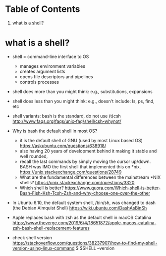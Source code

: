 
# Table of Contents

1.  [what is a shell?](#org3526759)


<a id="org3526759"></a>

# what is a shell?

-   shell = command-line interface to OS
    -   manages environment variables
    -   creates argument lists
    -   opens file descriptors and pipelines
    -   controls processes
-   shell does more than you might think: e.g., substitutions, expansions
-   shell does less than you might think: e.g., doesn't include: ls, ps, find, etc
-   shell variants: bash is the standard, do not use (t)csh <http://www.faqs.org/faqs/unix-faq/shell/csh-whynot/>

-   Why is bash the default shell in most OS?
    -   it is the default shell of GNU (used by most Linux based OS) <https://askubuntu.com/questions/638918/>
    -   also having 20 years of development behind it making it stable and well rounded,
    -   recall the last commands by simply moving the cursor up/down. BASH was IMO the first shell that implemented this on \*nix. <https://unix.stackexchange.com/questions/28749>
    -   What are the fundamental differences between the mainstream \*NIX shells? <https://unix.stackexchange.com/questions/3320>
    -   Which shell is better? <https://www.quora.com/Which-shell-is-better-Bash-Fish-Ksh-Tcsh-Zsh-and-why-choose-one-over-the-other>
-   In Ubuntu 6.10, the default system shell, /bin/sh, was changed to dash (the Debian Almquist Shell) <https://wiki.ubuntu.com/DashAsBinSh>
-   Apple replaces bash with zsh as the default shell in macOS Catalina <https://www.theverge.com/2019/6/4/18651872/apple-macos-catalina-zsh-bash-shell-replacement-features>

-   check shell version <https://stackoverflow.com/questions/38237907/how-to-find-my-shell-version-using-linux-command>
    $ $SHELL &#x2013;version

